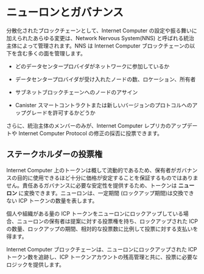 # ニューロンとガバナンス

分散化されたブロックチェーンとして、Internet Computer の設定や振る舞いに加えられたあらゆる変更は、Network Nervous System(NNS) と呼ばれる統治主体によって管理されます。NNS は Internet Computer ブロックチェーンの以下を含む多くの面を管理します。

- どのデータセンタープロバイダがネットワークに参加しているか

- データセンタープロバイダが受け入れたノードの数、ロケーション、所有者

- サブネットブロックチェーンへのノードのアサイン

- Canister スマートコントラクトまたは新しいバージョンのプロトコルへのアップグレードを許可するかどうか

さらに、統治主体のメンバーのみが、Internet Computer レプリカのアップデートや Internet Computer Protocol の修正の採否に投票できます。

## ステークホルダーの投票権

Internet Computer 上のトークンは概して流動的であるため、保有者がガバナンスの目的に使用できるほど十分に価格が安定することを保証するものではありません。責任あるガバナンスに必要な安定性を提供するため、トークンは **ニューロン** に変換できます。ニューロンは、一定期間 (ロックアップ期間)は交換できない ICP トークンの数量を表します。

個人や組織がある量の ICP トークンをニューロンにロックアップしている場合、ニューロンの保有者は提案に対する投票権を持ち、ロックアップされた ICP の数量、ロックアップの期間、相対的な投票数に比例して投票に対する支払いを得ます。

Internet Computer ブロックチェーンは、ニューロンにロックアップされた ICP トークン数を追跡し、ICP トークンアカウントの残高管理と共に、投票に必要なロジックを提供します。

<!--
# Neurons and Governance

As a decentralized blockchain, all changes to the configuration and behavior of the Internet Computer are controlled by a governance body called the Network Nervous System (NNS). The NNS controls many aspects of the Internet Computer blockchain including the following:

-   which data center providers participate in the network

-   the number, location, and ownership of the nodes accepted from a data center provider

-   assignment of nodes to subnet blockchains

-   whether upgrades to canisters or to a new protocol version are allowed or not

In addition, only members of the governance body can vote to adopt or reject requests to upgrade Internet Computer replicas or modify the Internet Computer protocol.

## Voting Rights for Stakeholders

Because tokens on the Internet Computer are generally liquid, they do not represent a stable enough commitment on the part of their holders for them to be used for governance purposes. To provide the stability required for responsible governance, tokens can be converted to **neurons**. A neuron represents a number of ICP tokens that cannot be exchanged for a minimum period of time (the lock-up period).

When a person or organization has some number of ICP tokens locked up in a neuron, the neuron holder has the right to vote on proposals, and to be paid for voting in proportion to the number of ICP locked up, the length of the lock-up period and the relative number of votes cast.

The Internet Computer blockchain tracks the number of ICP tokens that are locked up in neurons and provides the logic necessary for voting in conjunction with managing ICP token account balances.

-->
